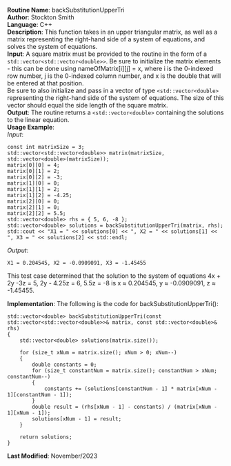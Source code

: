 **Routine Name**: backSubstitutionUpperTri  
**Author**: Stockton Smith  
**Language**: C++  
**Description**: This function takes in an upper triangular matrix, as well as a matrix representing the right-hand side of a system of equations, and solves the system of equations.  
**Input**: A square matrix must be provided to the routine in the form of a `std::vector<std::vector<double>>`. Be sure to initialize the matrix elements - this can be done using nameOfMatrix[i][j] = x, where i is the 0-indexed row number, j is the 0-indexed column number, and x is the double that will be entered at that position.  
Be sure to also initialize and pass in a vector of type `<std::vector<double>` representing the right-hand side of the system of equations. The size of this vector should equal the side length of the square matrix.    
**Output**: The routine returns a `<std::vector<double>` containing the solutions to the linear equation.  
**Usage Example**:  
*Input*:  

    const int matrixSize = 3;
    std::vector<std::vector<double>> matrix(matrixSize, std::vector<double>(matrixSize));
    matrix[0][0] = 4;
    matrix[0][1] = 2;
    matrix[0][2] = -3;
    matrix[1][0] = 0;
    matrix[1][1] = 2;
    matrix[1][2] = -4.25;
    matrix[2][0] = 0;
    matrix[2][1] = 0;
    matrix[2][2] = 5.5;
    std::vector<double> rhs = { 5, 6, -8 };
    std::vector<double> solutions = backSubstitutionUpperTri(matrix, rhs);
    std::cout << "X1 = " << solutions[0] << ", X2 = " << solutions[1] << ", X3 = " << solutions[2] << std::endl; 

*Output*:  

    X1 = 0.204545, X2 = -0.0909091, X3 = -1.45455

This test case determined that the solution to the system of equations 4x + 2y -3z = 5, 2y - 4.25z = 6, 5.5z = -8 is x ≈ 0.204545, y ≈ -0.0909091, z ≈ -1.45455.

**Implementation**: The following is the code for backSubstitutionUpperTri():  

    std::vector<double> backSubstitutionUpperTri(const std::vector<std::vector<double>>& matrix, const std::vector<double>& rhs)
    {
        std::vector<double> solutions(matrix.size());

        for (size_t xNum = matrix.size(); xNum > 0; xNum--)
        {
            double constants = 0;
            for (size_t constantNum = matrix.size(); constantNum > xNum; constantNum--)
            {
                constants += (solutions[constantNum - 1] * matrix[xNum - 1][constantNum - 1]);
            }
            double result = (rhs[xNum - 1] - constants) / (matrix[xNum - 1][xNum - 1]);
            solutions[xNum - 1] = result;
        }

        return solutions;
    }

**Last Modified**: November/2023
